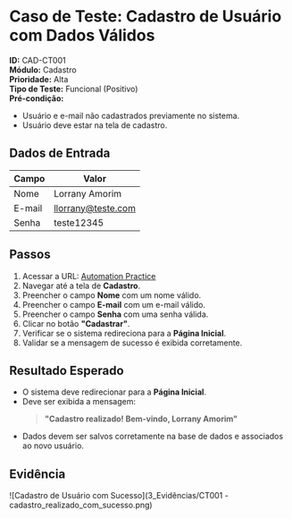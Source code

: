 # Caso de Teste: Cadastro de Usuário com Dados Válidos

**ID:** CAD-CT001  
**Módulo:** Cadastro  
**Prioridade:** Alta  
**Tipo de Teste:** Funcional (Positivo)  
**Pré-condição:**  
- Usuário e e-mail não cadastrados previamente no sistema.  
- Usuário deve estar na tela de cadastro.  

## Dados de Entrada
| Campo | Valor |
|-------|-------|
| Nome  | Lorrany Amorim |
| E-mail | llorrany@teste.com |
| Senha  | teste12345|

## Passos
1. Acessar a URL: [Automation Practice](https://www.automationpratice.com.br/)
2. Navegar até a tela de **Cadastro**.
3. Preencher o campo **Nome** com um nome válido.
4. Preencher o campo **E-mail** com um e-mail válido.
5. Preencher o campo **Senha** com uma senha válida.
6. Clicar no botão **"Cadastrar"**.
7. Verificar se o sistema redireciona para a **Página Inicial**.
8. Validar se a mensagem de sucesso é exibida corretamente.

## Resultado Esperado
- O sistema deve redirecionar para a **Página Inicial**.
- Deve ser exibida a mensagem:
  > **"Cadastro realizado! Bem-vindo, Lorrany Amorim"**
- Dados devem ser salvos corretamente na base de dados e associados ao novo usuário.

## Evidência
![Cadastro de Usuário com Sucesso](3_Evidências/CT001 - cadastro_realizado_com_sucesso.png)
